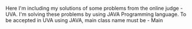 Here I'm including my solutions of some problems from the online judge - UVA. I'm solving these problems by using JAVA Programming language.
To be accepted in UVA using JAVA, main class name must be - Main
